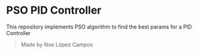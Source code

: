 # PSO PID Controller
This repository implements PSO algorithm to find the best params for a PID Controller
> Made by Noe López Campos